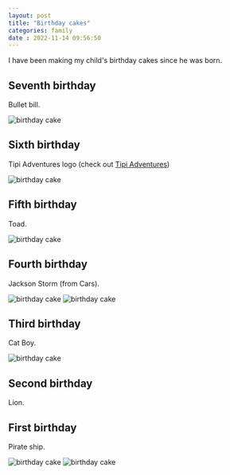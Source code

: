 ```yaml
---
layout: post
title: "Birthday cakes" 
categories: family
date : 2022-11-14 09:56:50
---
```


I have been making my child's birthday cakes since he was born. 


## Seventh birthday
Bullet bill. 

![birthday cake](/img/blog-posts/yr-7.jpg)

## Sixth birthday
Tipi Adventures logo (check out [Tipi Adventures](https://www.tipiadventures.ie))

![birthday cake](/img/blog-posts/yr-6.jpg)

## Fifth birthday
Toad.

![birthday cake](/img/blog-posts/yr-5.jpg)

## Fourth birthday
Jackson Storm (from Cars). 

![birthday cake](/img/blog-posts/yr-4.jpg)
![birthday cake](/img/blog-posts/yr-4-1.jpg)

## Third birthday
Cat Boy.

![birthday cake](/img/blog-posts/yr-3-.jpg)

## Second birthday
Lion. 


## First birthday
Pirate ship. 

![birthday cake](/img/blog-posts/yr1.jpg)
![birthday cake](/img/blog-posts/yr1-1.jpg)
